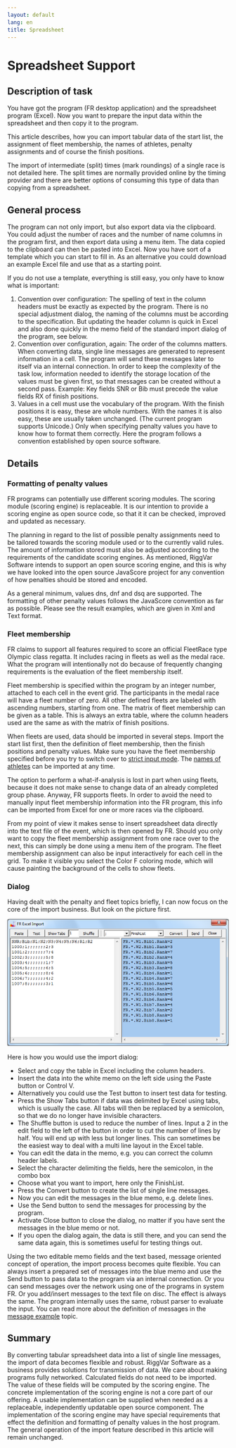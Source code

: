 ```yaml
---
layout: default
lang: en
title: Spreadsheet
---
```


# Spreadsheet Support

## Description of task

You have got the program (FR desktop application) and the spreadsheet program (Excel).
Now you want to prepare the input data within the spreadsheet and then copy it to the program.

This article describes, how you can import tabular data of the start list,
the assignment of fleet membership, the names of athletes,
penalty assignments and of course the finish positions.

The import of intermediate (split) times (mark roundings) of a single race is not detailed here.
The split times are normally provided online by the timing provider
and there are better options of consuming this type of data than copying from a spreadsheet.

## General process

The program can not only import, but also export data via the clipboard.
You could adjust the number of races and the number of name columns in the program first,
and then export data using a menu item.
The data copied to the clipboard can then be pasted into Excel.
Now you have sort of a template which you can start to fill in.
As an alternative you could download an example Excel file and use that as a starting point.

If you do not use a template, everything is still easy,
you only have to know what is important:

1. Convention over configuration: The spelling of text in the column headers must be exactly as expected by the program.
There is no special adjustment dialog, the naming of the columns must be according to the specification.
But updating the header column is quick in Excel and also done quickly in the memo field of the standard import dialog of the program, see below.
2. Convention over configuration, again: The order of the columns matters.
When converting data, single line messages are generated to represent information in a cell.
The program will send these messages later to itself via an internal connection.
In order to keep the complexity of the task low,
information needed to identify the storage location of the values must be given first,
so that messages can be created without a second pass.
Example: Key fields SNR or Bib must precede the value fields RX of finish positions.
3. Values in a cell must use the vocabulary of the program.
With the finish positions it is easy, these are whole numbers.
With the names it is also easy, these are usually taken unchanged.
(The current program supports Unicode.)
Only when specifying penalty values you have to know how to format them correctly.
Here the program follows a convention established by open source software.

## Details

### Formatting of penalty values

FR programs can potentially use different scoring modules.
The scoring module (scoring engine) is replaceable.
It is our intention to provide a scoring engine as open source code,
so that it it can be checked, improved and updated as necessary.

The planning in regard to the list of possible penalty assignments
need to be tailored towards the scoring module used or to the currently valid rules.
The amount of information stored must also be adjusted according to the requirements of the candidate scoring engines.
As mentioned, RiggVar Software intends to support an open source scoring engine,
and this is why we have looked into the open source JavaScore project
for any convention of how penalties should be stored and encoded.

As a general minimum, values dns, dnf and dsq are supported.
The formatting of other penalty values follows the JavaScore convention as far as possible.
Please see the result examples, which are given in Xml and Text format.

### Fleet membership

FR claims to support all features required to score an official FleetRace type Olympic class regatta.
It includes racing in fleets as well as the medal race.
What the program will intentionally not do because of frequently changing requirements
is the evaluation of the fleet membership itself.

Fleet membership is specified within the program by an integer number,
attached to each cell in the event grid.
The participants in the medal race will have a fleet number of zero.
All other defined fleets are labeled with ascending numbers,
starting from one. The matrix of fleet membership can be given as a table.
This is always an extra table,
where the column headers used are the same as with the matrix of finish positions.

When fleets are used, data should be imported in several steps.
Import the start list first, then the definition of fleet membership,
then the finish positions and penalty values.
Make sure you have the fleet membership specified before you try to switch over to [strict input mode](doc-input-mode.html).
The [names of athletes](doc-entry-names.html) can be imported at any time.

The option to perform a what-if-analysis is lost in part when using fleets,
because it does not make sense to change data of an already completed group phase.
Anyway, FR supports fleets.
In order to avoid the need to manually input fleet membership information into the FR program,
this info can be imported from Excel for one or more races via the clipboard.

From my point of view it makes sense to insert spreadsheet data directly into the text file of the event,
which is then opened by FR.
Should you only want to copy the fleet membership assignment from one race over to the next,
this can simply be done using a menu item of the program.
The fleet membership assignment can also be input interactively for each cell in the grid.
To make it visible you select the Color F coloring mode,
which will cause painting the background of the cells to show fleets.

### Dialog

Having dealt with the penalty and fleet topics briefly,
I can now focus on the core of the import business. But look on the picture first.

![Screenshot of FR spreadsheet data import dialog](../images/FR-Excel-Import.png)

Here is how you would use the import dialog:

- Select and copy the table in Excel including the column headers.
- Insert the data into the white memo on the left side using the Paste button or Control V.
- Alternatively you could use the Test button to insert test data for testing.
- Press the Show Tabs button if data was delimited by Excel using tabs, which is usually the case.
All tabs will then be replaced by a semicolon,
so that we do no longer have invisible characters.
- The Shuffle button is used to reduce the number of lines.
Input a 2 in the edit field to the left of the button in order to cut the number of lines by half.
You will end up with less but longer lines.
This can sometimes be the easiest way to deal with a multi line layout in the Excel table.
- You can edit the data in the memo, e.g. you can correct the column header labels.
- Select the character delimiting the fields, here the semicolon, in the combo box
- Choose what you want to import, here only the FinishList.
- Press the Convert button to create the list of single line messages.
- Now you can edit the messages in the blue memo, e.g. delete lines.
- Use the Send button to send the messages for processing by the program.
- Activate Close button to close the dialog, no matter if you have sent the messages in the blue memo or not.
- If you open the dialog again, the data is still there,
and you can send the same data again, this is sometimes useful for testing things out.

Using the two editable memo fields and the text based,
message oriented concept of operation,
the import process becomes quite flexible.
You can always insert a prepared set of messages into the blue memo
and use the Send button to pass data to the program via an internal connection.
Or you can send messages over the network using one of the programs in system FR.
Or you add/insert messages to the text file on disc.
The effect is always the same. The program internally uses the same,
robust parser to evaluate the input.
You can read more about the definition of messages in the [message example](doc-msg-example.html) topic.

## Summary

By converting tabular spreadsheet data into a list of single line messages,
the import of data becomes flexible and robust.
RiggVar Software as a business provides solutions for transmission of data.
We care about making programs fully networked. Calculated fields do not need to be imported.
The value of these fields will be computed by the scoring engine.
The concrete implementation of the scoring engine is not a core part of our offering.
A usable implementation can be supplied when needed as a replaceable,
independently updatable open source component.
The implementation of the scoring engine may have special requirements
that effect the definition and formatting of penalty values in the host program.
The general operation of the import feature described in this article will remain unchanged.